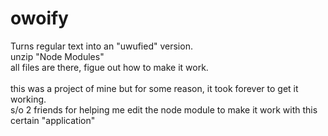 # owoify
Turns regular text into an "uwufied" version.
<br>unzip "Node Modules"
<br>all files are there, figue out how to make it work.
<br>
<br> this was a project of mine but for some reason, it took forever to get it working.
<br> s/o 2 friends for helping me edit the node module to make it work with this certain "application"
